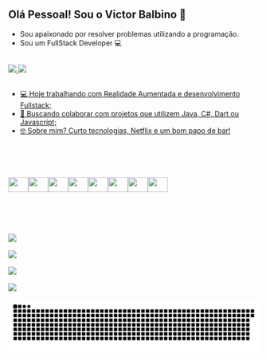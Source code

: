 ## Olá Pessoal! Sou o Victor Balbino 👋

- Sou apaixonado por resolver problemas utilizando a programação.
- Sou um FullStack Developer :computer:

##

<div>
 <a href="https://github.com/vbmachado123">
  <img height="180em" src="https://github-readme-stats.vercel.app/api?username=vbmachado123&show_icons=true&theme=dark&include_all_commits=true&count_private=true">
  <img height="180em" src="https://github-readme-stats.vercel.app/api/top-langs/?username=vbmachado123&layout=compact&langs_count=16&theme=dark">
</div>

 ##
 
 - 💻 Hoje trabalhando com Realidade Aumentada e desenvolvimento Fullstack;
 - 💙 Buscando colaborar com projetos que utilizem Java, C#, Dart ou Javascript;
 - 🤓 Sobre mim? Curto tecnologias, Netflix e um bom papo de bar!
 
 ##
 
 <div style="  height: 10em; display: flex;align-items: center;"><br> 
   <img align="center" alt="" height="30" width="40" src="https://raw.githubusercontent.com/jmnote/z-icons/master/svg/java.svg">
   <img align="center" alt="" height="30" width="40" src="https://raw.githubusercontent.com/jmnote/z-icons/master/svg/javascript.svg">
   <img align="center" alt="" height="30" width="40" src="https://raw.githubusercontent.com/jmnote/z-icons/master/svg/csharp.svg">
   <img align="center" alt="" height="30" width="40" src="https://raw.githubusercontent.com/jmnote/z-icons/master/svg/cpp.svg">
   <img align="center" alt="" height="30" width="40" src="https://cdn.jsdelivr.net/gh/devicons/devicon/icons/android/android-original.svg">
   <img align="center" alt="" height="30" width="40" src="https://cdn.jsdelivr.net/gh/devicons/devicon/icons/flutter/flutter-original.svg">
   <img align="center" alt="" height="30" width="40" src="https://cdn.jsdelivr.net/gh/devicons/devicon/icons/react/react-original.svg">
   <img align="center" alt="" height="30" width="40" src="https://cdn.jsdelivr.net/gh/devicons/devicon/icons/angularjs/angularjs-original.svg">
 </div>
 
 ##
 
 <div>
  <a href="mailto:vbmachado123@gmail.com" target="_blank"><img src="https://img.shields.io/badge/Gmail-D14836?style=for-the-badge&logo=gmail&logoColor=white" target="_blank"> </a>

   <a href="" target="_blank"><img src="https://img.shields.io/badge/Discord-7289DA?style=for-the-badge&logo=discord&logoColor=white" target="_blank"> </a>
  
   <a href="" target="_blank"><img src="https://img.shields.io/badge/LinkedIn-0077B5?style=for-the-badge&logo=linkedin&logoColor=whitee" target="_blank"> </a>
  
   <a href="" target="_blank"><img src="https://img.shields.io/badge/YouTube-FF0000?style=for-the-badge&logo=youtube&logoColor=white" target="_blank"> </a>
 </div>
 
  ![Snake animation](https://github.com/vbmachado123/vbmachado123/blob/output/github-contribution-grid-snake.svg)
 
